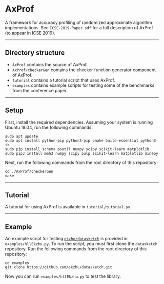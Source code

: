AxProf
======

A framework for accuracy profiling of randomized approximate algorithm implementations. See `ICSE-2019-Paper.pdf` for a full description of AxProf (to appear in ICSE 2019).

---

Directory structure
-------------------

* `AxProf` contains the source of AxProf.
* `AxProf/checkerGen` contains the checker function generator component of AxProf.
* `tutorial` contains a tutorial script that uses AxProf.
* `examples` contains example scripts for testing some of the benchmarks from the conference paper.

---

Setup
-----

First, install the required dependencies. Assuming your system is running Ubuntu 18.04, run the following commands:

    sudo apt update
    sudo apt install python-pip python3-pip cmake build-essential python3-tk
    sudo pip install schema psutil numpy scipy scikit-learn matplotlib
    sudo pip3 install mmh3 numpy scipy pulp scikit-learn matplotlib minepy

Next, run the following commands from the root directory of this repository:

    cd ./AxProf/checkerGen
    make

---

Tutorial
--------

A tutorial for using AxProf is available in `tutorial/tutorial.py`

---

Example
-------

An example script for testing [`ekzhu/datasketch`](https://github.com/ekzhu/datasketch) is provided in `examples/hllEkzhu.py`. To run the script, you must first clone the `datasketch` repository. Run the following commands from the root directory of this repository:

    cd examples
    git clone https://github.com/ekzhu/datasketch.git

Now you can run `examples/hllEkzhu.py` to test the library.